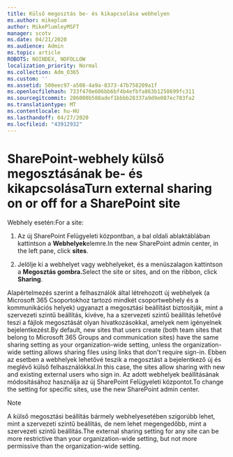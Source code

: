 ```yaml
---
title: Külső megosztás be- és kikapcsolása webhelyen
ms.author: mikeplum
author: MikePlumleyMSFT
manager: scotv
ms.date: 04/21/2020
ms.audience: Admin
ms.topic: article
ROBOTS: NOINDEX, NOFOLLOW
localization_priority: Normal
ms.collection: Adm_O365
ms.custom: ''
ms.assetid: 500eec97-a508-4a9a-8373-47b758209a1f
ms.openlocfilehash: 733f470e606bb6bf4b4efbfa863b1258699fc311
ms.sourcegitcommit: 286000b588adef1bbbb28337a9d9e087ec783fa2
ms.translationtype: MT
ms.contentlocale: hu-HU
ms.lasthandoff: 04/27/2020
ms.locfileid: "43912932"
---
```

# <a name="turn-external-sharing-on-or-off-for-a-sharepoint-site"></a><span data-ttu-id="260e5-102">SharePoint-webhely külső megosztásának be- és kikapcsolása</span><span class="sxs-lookup"><span data-stu-id="260e5-102">Turn external sharing on or off for a SharePoint site</span></span>

<span data-ttu-id="260e5-103">Webhely esetén:</span><span class="sxs-lookup"><span data-stu-id="260e5-103">For a site:</span></span>
  
1. <span data-ttu-id="260e5-104">Az új SharePoint Felügyeleti központban, a bal oldali ablaktáblában kattintson a **Webhelyek**elemre.</span><span class="sxs-lookup"><span data-stu-id="260e5-104">In the new SharePoint admin center, in the left pane, click **sites**.</span></span>
    
2. <span data-ttu-id="260e5-105">Jelölje ki a webhelyet vagy webhelyeket, és a menüszalagon kattintson a **Megosztás gombra.**</span><span class="sxs-lookup"><span data-stu-id="260e5-105">Select the site or sites, and on the ribbon, click **Sharing**.</span></span>
    
<span data-ttu-id="260e5-106">Alapértelmezés szerint a felhasználók által létrehozott új webhelyek (a Microsoft 365 Csoportokhoz tartozó mindkét csoportwebhely és a kommunikációs helyek) ugyanazt a megosztási beállítást biztosítják, mint a szervezeti szintű beállítás, kivéve, ha a szervezeti szintű beállítás lehetővé teszi a fájlok megosztását olyan hivatkozásokkal, amelyek nem igényelnek bejelentkezést.</span><span class="sxs-lookup"><span data-stu-id="260e5-106">By default, new sites that users create (both team sites that belong to Microsoft 365 Groups and communication sites) have the same sharing setting as your organization-wide setting, unless the organization-wide setting allows sharing files using links that don't require sign-in.</span></span> <span data-ttu-id="260e5-107">Ebben az esetben a webhelyek lehetővé teszik a megosztást a bejelentkező új és meglévő külső felhasználókkal.</span><span class="sxs-lookup"><span data-stu-id="260e5-107">In this case, the sites allow sharing with new and existing external users who sign in.</span></span> <span data-ttu-id="260e5-108">Az adott webhelyek beállításának módosításához használja az új SharePoint Felügyeleti központot.</span><span class="sxs-lookup"><span data-stu-id="260e5-108">To change the setting for specific sites, use the new SharePoint admin center.</span></span>
  
> [!NOTE]
> <span data-ttu-id="260e5-109">A külső megosztási beállítás bármely webhelyesetében szigorúbb lehet, mint a szervezeti szintű beállítás, de nem lehet megengedőbb, mint a szervezeti szintű beállítás.</span><span class="sxs-lookup"><span data-stu-id="260e5-109">The external sharing setting for any site can be more restrictive than your organization-wide setting, but not more permissive than the organization-wide setting.</span></span> 
  

